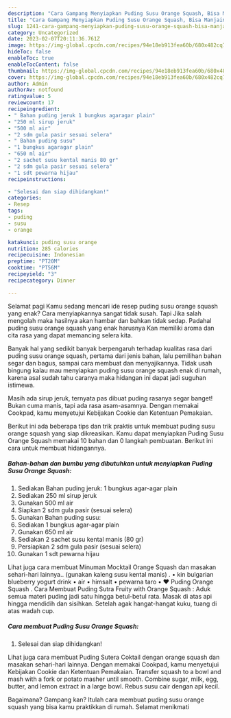 ```yaml
---
description: "Cara Gampang Menyiapkan Puding Susu Orange Squash, Bisa Manjain Lidah"
title: "Cara Gampang Menyiapkan Puding Susu Orange Squash, Bisa Manjain Lidah"
slug: 1241-cara-gampang-menyiapkan-puding-susu-orange-squash-bisa-manjain-lidah
category: Uncategorized
date: 2023-02-07T20:11:36.761Z
image: https://img-global.cpcdn.com/recipes/94e18eb913fea60b/680x482cq70/puding-susu-orange-squash-foto-resep-utama.jpg
hideToc: false
enableToc: true
enableTocContent: false
thumbnail: https://img-global.cpcdn.com/recipes/94e18eb913fea60b/680x482cq70/puding-susu-orange-squash-foto-resep-utama.jpg
cover: https://img-global.cpcdn.com/recipes/94e18eb913fea60b/680x482cq70/puding-susu-orange-squash-foto-resep-utama.jpg
author: Admin
authorAv: notfound
ratingvalue: 5
reviewcount: 17
recipeingredient:
- " Bahan puding jeruk 1 bungkus agaragar plain"
- "250 ml sirup jeruk"
- "500 ml air"
- "2 sdm gula pasir sesuai selera"
- " Bahan puding susu"
- "1 bungkus agaragar plain"
- "650 ml air"
- "2 sachet susu kental manis 80 gr"
- "2 sdm gula pasir sesuai selera"
- "1 sdt pewarna hijau"
recipeinstructions:

- "Selesai dan siap dihidangkan!"
categories:
- Resep
tags:
- puding
- susu
- orange

katakunci: puding susu orange 
nutrition: 285 calories
recipecuisine: Indonesian
preptime: "PT20M"
cooktime: "PT56M"
recipeyield: "3"
recipecategory: Dinner

---
```



Selamat pagi Kamu sedang mencari ide resep puding susu orange squash yang enak? Cara menyiapkannya sangat tidak susah. Tapi Jika salah mengolah maka hasilnya akan hambar dan bahkan tidak sedap. Padahal puding susu orange squash yang enak harusnya Kan memiliki aroma dan cita rasa yang dapat memancing selera kita.


Banyak hal yang sedikit banyak berpengaruh terhadap kualitas rasa dari puding susu orange squash, pertama dari jenis bahan, lalu pemilihan bahan segar dan bagus, sampai cara membuat dan menyajikannya. Tidak usah bingung kalau mau menyiapkan puding susu orange squash enak di rumah, karena asal sudah tahu caranya maka hidangan ini dapat jadi suguhan istimewa.

Masih ada sirup jeruk, ternyata pas dibuat puding rasanya segar banget! Bukan cuma manis, tapi ada rasa asam-asamnya. Dengan memakai Cookpad, kamu menyetujui Kebijakan Cookie dan Ketentuan Pemakaian.


Berikut ini ada beberapa tips dan trik praktis untuk membuat puding susu orange squash yang siap dikreasikan. Kamu dapat menyiapkan Puding Susu Orange Squash memakai 10 bahan dan 0 langkah pembuatan. Berikut ini cara untuk membuat hidangannya.

<!--inarticleads1-->

##### Bahan-bahan dan bumbu yang dibutuhkan untuk menyiapkan Puding Susu Orange Squash:

1. Sediakan  Bahan puding jeruk: 1 bungkus agar-agar plain
1. Sediakan 250 ml sirup jeruk
1. Gunakan 500 ml air
1. Siapkan 2 sdm gula pasir (sesuai selera)
1. Gunakan  Bahan puding susu:
1. Sediakan 1 bungkus agar-agar plain
1. Gunakan 650 ml air
1. Sediakan 2 sachet susu kental manis (80 gr)
1. Persiapkan 2 sdm gula pasir (sesuai selera)
1. Gunakan 1 sdt pewarna hijau


Lihat juga cara membuat Minuman Mocktail Orange Squash dan masakan sehari-hari lainnya.. (gunakan kaleng susu kental manis) . • kin bulgarian blueberry yogurt drink • air • himsalt • pewarna taro • ♥︎ Puding Orange Squash . Cara Membuat Puding Sutra Fruity with Orange Squash : Aduk semua materi puding jadi satu hingga betul-betul rata. Masak di atas api hingga mendidih dan sisihkan. Setelah agak hangat-hangat kuku, tuang di atas wadah cup. 

<!--inarticleads2-->

##### Cara membuat Puding Susu Orange Squash:


1. Selesai dan siap dihidangkan!

Lihat juga cara membuat Puding Sutera Coktail dengan orange squash dan masakan sehari-hari lainnya. Dengan memakai Cookpad, kamu menyetujui Kebijakan Cookie dan Ketentuan Pemakaian. Transfer squash to a bowl and mash with a fork or potato masher until smooth. Combine sugar, milk, egg, butter, and lemon extract in a large bowl. Rebus susu cair dengan api kecil. 

Bagaimana? Gampang kan? Itulah cara membuat puding susu orange squash yang bisa kamu praktikkan di rumah. Selamat menikmati
